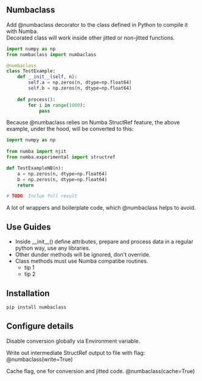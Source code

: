 ## Numbaclass

Add @numbaclass decorator to the class defined in Python to compile it with Numba.\
Decorated class will work inside other jitted or non-jitted functions.

```python
import numpy as np
from numbaclass import numbaclass

@numbaclass
class TestExample:
    def __init__(self, n):
        self.a = np.zeros(n, dtype=np.float64)
        self.b = np.zeros(n, dtype=np.float64)
    
    def process():
        for i in range(1000):
            pass
```

Because @numbaclass relies on Numba StructRef feature, the above example, under the hood, will be converted to this:

```python
import numpy as np
 
from numba import njit 
from numba.experimental import structref 

def TestExampleNB(n): 
    a = np.zeros(n, dtype=np.float64) 
    b = np.zeros(n, dtype=np.float64) 
    return 

# TODO: Inclue full result
```

A lot of wrappers and boilerplate code, which @numbaclass helps to avoid.

## Use Guides

* Inside \_\_init\_\_() define attributes, prepare and process data in a regular python way, use any libraries.
* Other dunder methods will be ignored, don't override.
* Class methods must use Numba compatibe routines.
  * tip 1
  * tip 2

## Installation

```bash
pip install numbaclass
```

## Configure details

Disable conversion globally via Environment variable.

Write out intermediate StructRef output to file with flag:
@numbaclass(write=True)

Cache flag, one for conversion and jitted code.
@numbaclass(cache=True)
